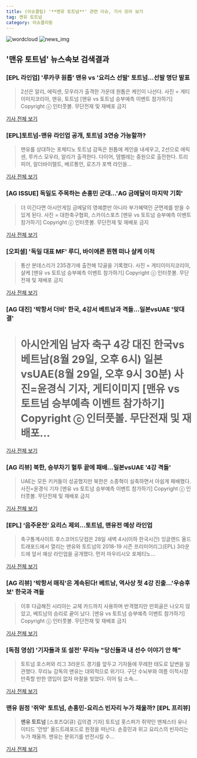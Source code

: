```yaml
---
title: (이슈클립) '**맨유 토트넘**' 관련 이슈, 기사 모아 보기
tag: 맨유 토트넘
category: 이슈클리핑
---
```

![wordcloud](https://s3.ap-northeast-2.amazonaws.com/lyrics101-wordcloud/2018-08-28-1535400944.png)
![news_img](https://user-images.githubusercontent.com/42597476/44507050-1206f400-a6e4-11e8-8d98-7ffbfebb353f.png)
## **'**맨유 토트넘**'** 뉴스속보 검색결과
### [EPL 라인업] '루카쿠 원톱' 맨유 vs '요리스 선발' 토트넘...선발 명단 발표

>2선은 알리, 에릭센, 모우라가 출격한 가운데 원톱은 케인이 나선다. 사진 = 게티이미지코리아, 맨유, 토트넘 [맨유 vs 토트넘 승부예측 이벤트 참가하기] Copyright ⓒ 인터풋볼. 무단전재 및 재배포 금지

<a href="http://www.interfootball.co.kr/news/articleView.html?idxno=236475" target="_blank">기사 전체 보기</a>

### [EPL]토트넘-맨유 라인업 공개, 토트넘 3연승 가능할까?

>맨유를 상대하는 포체티노 토트넘 감독은 원톱에 케인을 내세우고, 2선으로 에릭센, 루카스 모우라, 알리가 출격한다. 다이어, 뎀벨레는 중원으로 출전한다. 트리피어, 알더바이렐트, 베르통언, 로즈가 포백 라인을...

<a href="http://www.kookje.co.kr/news2011/asp/newsbody.asp?code=0600&key=20180828.99099012753" target="_blank">기사 전체 보기</a>

### [AG ISSUE] 독일도 주목하는 손흥민 군대...'AG 금메달이 마지막 기회'

>더 이긴다면 아시안게임 금메달의 영예뿐만 아니라 부가혜택인 군면제를 받을 수 있게 된다. 사진 = 대한축구협회, 스카이스포츠 [맨유 vs 토트넘 승부예측 이벤트 참가하기] Copyright ⓒ 인터풋볼. 무단전재 및 재배포 금지

<a href="http://www.interfootball.co.kr/news/articleView.html?idxno=236477" target="_blank">기사 전체 보기</a>

### [오피셜] '독일 대표 MF' 루디, 바이에른 뮌헨 떠나 샬케 이적

>통산 분데스리가 235경기에 출전해 12골을 기록했다. 사진 = 게티이미지코리아, 샬케 [맨유 vs 토트넘 승부예측 이벤트 참가하기] Copyright ⓒ 인터풋볼. 무단전재 및 재배포 금지

<a href="http://www.interfootball.co.kr/news/articleView.html?idxno=236476" target="_blank">기사 전체 보기</a>

### [AG 대진] '박항서 더비' 한국, 4강서 베트남과 격돌...일본vsUAE '맞대결'

># 아시안게임 남자 축구 4강 대진 한국vs베트남(8월 29일, 오후 6시) 일본vsUAE(8월 29일, 오후 9시 30분) 사진=윤경식 기자, 게티이미지 [맨유 vs 토트넘 승부예측 이벤트 참가하기] Copyright ⓒ 인터풋볼. 무단전재 및 재배포...

<a href="http://www.interfootball.co.kr/news/articleView.html?idxno=236471" target="_blank">기사 전체 보기</a>

### [AG 리뷰] 북한, 승부차기 혈투 끝에 패배...일본vsUAE '4강 격돌'

>UAE는 모든 키커들이 성공했지만 북한은 소종혁이 실축하면서 아쉽게 패배했다. 사진=윤경식 기자 [맨유 vs 토트넘 승부예측 이벤트 참가하기] Copyright ⓒ 인터풋볼. 무단전재 및 재배포 금지

<a href="http://www.interfootball.co.kr/news/articleView.html?idxno=236469" target="_blank">기사 전체 보기</a>

### [EPL] ‘음주운전’ 요리스 제외...토트넘, 맨유전 예상 라인업

>축구통계사이트 후스코어드닷컴은 28일 새벽 4시(이하 한국시간) 잉글랜드 올드 트래포드에서 열리는 맨유와 토트넘의 2018-19 시즌 프리미어리그(EPL) 3라운드에 앞서 예상 라인업을 공개했다. 먼저 마우리시오 포체티노...

<a href="http://www.kookje.co.kr/news2011/asp/newsbody.asp?code=0600&key=20180828.99099012478" target="_blank">기사 전체 보기</a>

### [AG 리뷰] '박항서 매직'은 계속된다! 베트남, 역사상 첫 4강 진출...'우승후보' 한국과 격돌

>이후 다급해진 시리아는 교체 카드까지 사용하며 반격했지만 만회골은 나오지 않았고, 베트남의 승리로 끝이 났다. [맨유 vs 토트넘 승부예측 이벤트 참가하기] Copyright ⓒ 인터풋볼. 무단전재 및 재배포 금지

<a href="http://www.interfootball.co.kr/news/articleView.html?idxno=236468" target="_blank">기사 전체 보기</a>

### [독점 영상] '기자들과 또 설전' 무리뉴 "당신들과 내 선수 이야기 안 해"

>토트넘 호스퍼와 리그 3라운드 경기를 앞두고 기자들에 무례한 태도로 답변을 일관했다. 무리뉴 감독의 맨유는 대외적으로 위기다. 구단 수뇌부와 여름 이적시장 만족할 만한 영입이 없자 마찰을 빚었다. 이어 팀 소속...

<a href="http://www.spotvnews.co.kr/?mod=news&act=articleView&idxno=233374" target="_blank">기사 전체 보기</a>

### 맨유 원정 '쥐약' 토트넘, 손흥민-요리스 빈자리 누가 채울까? [EPL 프리뷰]

>**맨유 토트넘** [스포츠Q(큐) 김의겸 기자] 토트넘 홋스퍼가 쥐약인 맨체스터 유나이티드 '안방' 올드트래포드로 원정을 떠난다.  손흥민과 위고 요리스의 빈자리는 누가 채울까. 맨유는 분위기를 반전시킬 수...

<a href="http://www.sportsq.co.kr/news/articleView.html?idxno=300273" target="_blank">기사 전체 보기</a>


